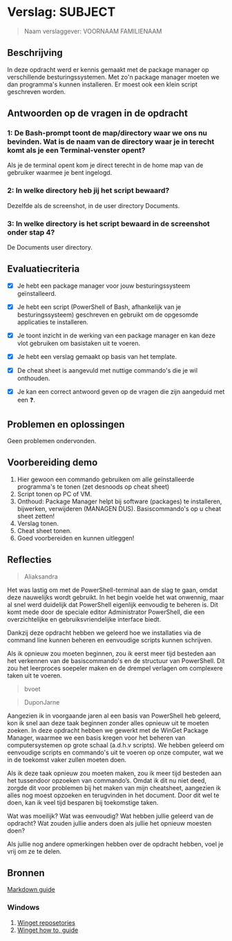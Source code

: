 # Verslag: SUBJECT

> Naam verslaggever: VOORNAAM FAMILIENAAM

## Beschrijving

In deze opdracht werd er kennis gemaakt met de package manager op verschillende besturingssystemen. Met zo'n package manager moeten we dan programma's kunnen installeren. Er moest ook een klein script geschreven worden.

## Antwoorden op de vragen in de opdracht


### 1: De Bash-prompt toont de map/directory waar we ons nu bevinden. Wat is de naam van de directory waar je in terecht komt als je een Terminal-venster opent?
Als je de terminal opent kom je direct terecht in de home map van de gebruiker waarmee je bent ingelogd.

### 2: In welke directory heb jij het script bewaard?
Dezelfde als de screenshot, in de user directory Documents.

### 3: In welke directory is het script bewaard in de screenshot onder stap 4?
De Documents user directory.

## Evaluatiecriteria

- [x] Je hebt een package manager voor jouw besturingssysteem geïnstalleerd.
- [x] Je hebt een script (PowerShell of Bash, afhankelijk van je besturingssysteem) geschreven en gebruikt om de opgesomde applicaties te installeren.
- [x] Je toont inzicht in de werking van een package manager en kan deze vlot gebruiken om basistaken uit te voeren.
- [x] Je hebt een verslag gemaakt op basis van het template.
- [x] De cheat sheet is aangevuld met nuttige commando's die je wil onthouden.
- [x] Je kan een correct antwoord geven op de vragen die zijn aangeduid met een ❓.


## Problemen en oplossingen

Geen problemen ondervonden.

## Voorbereiding demo

1) Hier gewoon een commando gebruiken om alle geïnstalleerde programma's te tonen (zet desnoods op cheat sheet)
2) Script tonen op PC of VM.
3) Onthoud: Package Manager helpt bij software (packages) te installeren, bijwerken, verwijderen (MANAGEN DUS). Basiscommando's op u cheat sheet zetten!
4) Verslag tonen.
5) Cheat sheet tonen.
6) Goed voorbereiden en kunnen uitleggen!

## Reflecties
> Aliaksandra

Het was lastig om met de PowerShell-terminal aan de slag te gaan, omdat deze nauwelijks wordt gebruikt. In het begin voelde het wat onwennig, maar al snel werd duidelijk dat PowerShell eigenlijk eenvoudig te beheren is. Dit komt mede door de speciale editor Administrator PowerShell, die een overzichtelijke en gebruiksvriendelijke interface biedt.

Dankzij deze opdracht hebben we geleerd hoe we installaties via de command line kunnen beheren en eenvoudige scripts kunnen schrijven. 

Als ik opnieuw zou moeten beginnen, zou ik eerst meer tijd besteden aan het verkennen van de basiscommando's en de structuur van PowerShell. Dit zou het leerproces soepeler maken en de drempel verlagen om complexere taken uit te voeren.

> bvoet

> DuponJarne

Aangezien ik in voorgaande jaren al een basis van PowerShell heb geleerd, kon ik snel aan deze taak beginnen zonder alles opnieuw uit te moeten zoeken. In deze opdracht hebben we gewerkt met de WinGet Package Manager, waarmee we een basis kregen voor het beheren van computersystemen op grote schaal (a.d.h.v scripts). We hebben geleerd om eenvoudige scripts en commando's uit te voeren op onze computer, wat we in de toekomst vaker zullen moeten doen.

Als ik deze taak opnieuw zou moeten maken, zou ik meer tijd besteden aan het tussendoor opzoeken van commando’s. Omdat ik dit nu niet deed, zorgde dit voor problemen bij het maken van mijn cheatsheet, aangezien ik alles nog moest opzoeken en terugvinden in het document. Door dit wel te doen, kan ik veel tijd besparen bij toekomstige taken.


Wat was moeilijk? Wat was eenvoudig? Wat hebben jullie geleerd van de opdracht? Wat zouden jullie anders doen als jullie het opnieuw moesten doen?

Als jullie nog andere opmerkingen hebben over de opdracht hebben, voel je vrij om ze te delen.

## Bronnen
[Markdown guide](https://www.markdownguide.org/basic-syntax/)

### Windows

1. [Winget reposetories](https://winget.run)
2. [Winget how to, guide](https://www.petergirnus.com/blog/how-to-use-windows-package-manager-winget)




